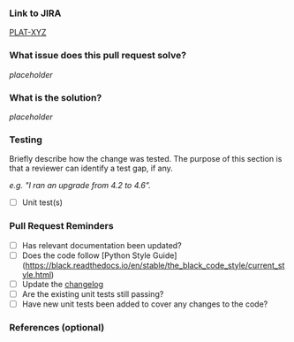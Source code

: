 ### Link to JIRA

[PLAT-XYZ](https://dominodatalab.atlassian.net/browse)

### What issue does this pull request solve?

_placeholder_

### What is the solution?

_placeholder_

### Testing

Briefly describe how the change was tested. The purpose of this section is that a reviewer can identify a test gap, if any.

_e.g. "I ran an upgrade from 4.2 to 4.6"._

- [ ] Unit test(s)

### Pull Request Reminders

- [ ] Has relevant documentation been updated?
- [ ] Does the code follow [Python Style Guide] (https://black.readthedocs.io/en/stable/the_black_code_style/current_style.html)
- [ ] Update the [changelog](https://github.com/dominodatalab/python-domino/blob/master/CHANGELOG.md)
- [ ] Are the existing unit tests still passing?
- [ ] Have new unit tests been added to cover any changes to the code?

### References (optional)
